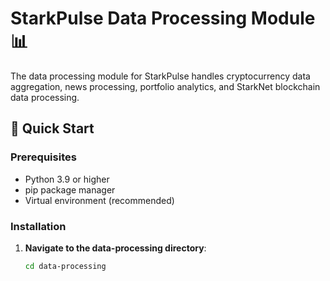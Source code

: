 # StarkPulse Data Processing Module 📊

The data processing module for StarkPulse handles cryptocurrency data aggregation, news processing, portfolio analytics, and StarkNet blockchain data processing.

## 🚀 Quick Start

### Prerequisites

- Python 3.9 or higher
- pip package manager
- Virtual environment (recommended)

### Installation

1. **Navigate to the data-processing directory**:
   ```bash
   cd data-processing
   ```
